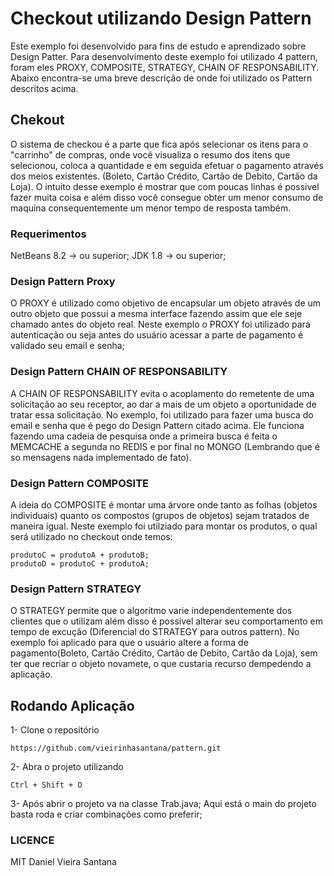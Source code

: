 # Checkout utilizando Design Pattern

Este exemplo foi desenvolvido para fins de estudo e aprendizado sobre Design Patter. 
Para desenvolvimento deste exemplo foi utilizado 4 pattern, foram eles PROXY, COMPOSITE, STRATEGY, CHAIN  OF RESPONSABILITY.
Abaixo encontra-se uma breve descrição de onde foi utilizado os Pattern descritos acima.

## Chekout
O sistema de checkou é a parte que fica após selecionar os itens para o "carrinho" de compras, onde você visualiza o resumo dos itens que selecionou, coloca a quantidade e em seguida efetuar o pagamento através dos meios existentes. (Boleto, Cartão Crédito, Cartão de Debito, Cartão da Loja).
O intuito desse exemplo é mostrar que com poucas linhas é possivel fazer muita coisa e além disso você consegue obter um menor consumo de maquina consequentemente um menor tempo de resposta também.

### Requerimentos
NetBeans 8.2 -> ou superior;
JDK 1.8 -> ou superior;

### Design Pattern Proxy
O PROXY é utilizado como objetivo de encapsular um objeto através de um outro objeto que possui a mesma interface fazendo assim que ele seje chamado antes do objeto real.
Neste exemplo o PROXY foi utilizado para autenticação ou seja antes do usuário acessar a parte de pagamento é validado seu email e senha;

### Design Pattern CHAIN  OF RESPONSABILITY
A CHAIN  OF RESPONSABILITY evita o acoplamento do remetente de uma solicitação ao seu receptor, ao dar a mais de um objeto a oportunidade de tratar essa solicitação.
No exemplo, foi utilizado para fazer uma busca do email e senha que é pego do Design Pattern citado acima. Ele funciona fazendo uma cadeia de pesquisa onde a primeira busca é feita o MEMCACHE a segunda no REDIS e por final no MONGO (Lembrando que é so mensagens nada implementado de fato).

### Design Pattern COMPOSITE
A ideia do COMPOSITE é montar uma árvore onde tanto as folhas (objetos individuais) quanto os compostos (grupos de objetos) sejam tratados de maneira igual.
Neste exemplo foi utilziado para montar os produtos, o qual será utilizado no checkout onde temos:

```
produtoC = produtoA + produtoB;
produtoD = produtoC + produtoA;
```
### Design Pattern STRATEGY
O STRATEGY permite que o algoritmo varie independentemente dos clientes que o utilizam além disso é possivel alterar seu comportamento em tempo de excução (Diferencial do STRATEGY para outros pattern).
No exemplo foi aplicado para que o usuário altere a forma de pagamento(Boleto, Cartão Crédito, Cartão de Debito, Cartão da Loja), sem ter que recriar o objeto novamete, o que custaria recurso dempedendo a aplicação.

## Rodando Aplicação
1- Clone o repositório
```
https://github.com/vieirinhasantana/pattern.git
```
2- Abra o projeto utilizando 
```
Ctrl + Shift + O
```
3- Após abrir o projeto va na classe Trab.java; 
Aqui está o main do projeto basta roda e criar combinações como preferir;

### LICENCE
MIT
Daniel Vieira Santana
